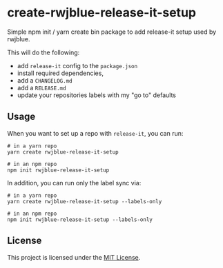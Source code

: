 # create-rwjblue-release-it-setup

Simple npm init / yarn create bin package to add release-it setup used by rwjblue.

This will do the following:

* add `release-it` config to the `package.json`
* install required dependencies,
* add a `CHANGELOG.md`
* add a `RELEASE.md`
* update your repositories labels with my "go to" defaults

## Usage

When you want to set up a repo with `release-it`, you can run:

```
# in a yarn repo
yarn create rwjblue-release-it-setup

# in an npm repo
npm init rwjblue-release-it-setup
```

In addition, you can run only the label sync via:

```
# in a yarn repo
yarn create rwjblue-release-it-setup --labels-only

# in an npm repo
npm init rwjblue-release-it-setup --labels-only
```

## License

This project is licensed under the [MIT License](LICENSE.md).
